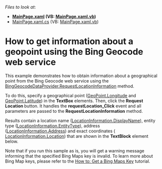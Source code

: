 <!-- default file list -->
*Files to look at*:

* **[MainPage.xaml](./CS/DXMap_CustomGeocode/MainPage.xaml) (VB: [MainPage.xaml.vb](./VB/DXMap_CustomGeocode/MainPage.xaml.vb))**
* [MainPage.xaml.cs](./CS/DXMap_CustomGeocode/MainPage.xaml.cs) (VB: [MainPage.xaml.vb](./VB/DXMap_CustomGeocode/MainPage.xaml.vb))
<!-- default file list end -->
# How to get information about a geopoint using the Bing Geocode web service


<p>This example demonstrates how to obtain information about a geographical point from the Bing Geocode web service using the <a href="http://documentation.devexpress.com/#Silverlight/DevExpressXpfMapBingGeocodeDataProvider_RequestLocationInformationtopic"><u>BingGeocodeDataProvider.RequestLocationInformation</u></a> method.</p><p>To do this, specify a geographical point (<a href="http://documentation.devexpress.com/#Silverlight/DevExpressXpfMapGeoPoint_Longitudetopic"><u>GeoPoint.Longitude</u></a> and <a href="http://documentation.devexpress.com/#Silverlight/DevExpressXpfMapGeoPoint_Latitudetopic"><u>GeoPoint.Latitude</u></a>) in the <strong>TextBox</strong> elements. Then, click the <strong>Request Location </strong>button. It handles the <strong>requestLocation_Click</strong> event and all parameters are passed to the <strong>RequestLocationInformation</strong> method. </p><p>Results contain a location name (<a href="http://documentation.devexpress.com/#Silverlight/DevExpressXpfMapLocationInformation_DisplayNametopic"><u>LocationInformation.DisplayName</u></a>), entity type (<a href="http://documentation.devexpress.com/#Silverlight/DevExpressXpfMapLocationInformation_EntityTypetopic"><u>LocationInformation.EntityType</u></a>), address (<a href="http://documentation.devexpress.com/#Silverlight/DevExpressXpfMapLocationInformation_Addresstopic"><u>LocationInformation.Address</u></a>) and exact coordinates ( <a href="http://documentation.devexpress.com/#Silverlight/DevExpressXpfMapLocationInformation_Locationtopic"><u>LocationInformation.Location</u></a>) that are shown in the <strong>TextBlock</strong> element below. </p><p>Note that if you run this sample as is, you will get a warning message informing that the specified Bing Maps key is invalid. To learn more about Bing Map keys, please refer to the <a href="http://documentation.devexpress.com/#Silverlight/CustomDocument5975"><u>How to: Get a Bing Maps Key</u></a> tutorial.</p><p></p><p></p>

<br/>


